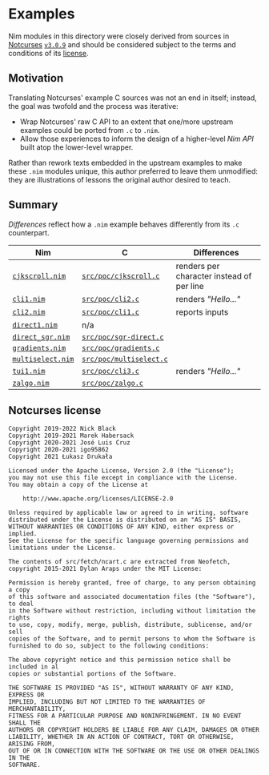 # Examples

Nim modules in this directory were closely derived from sources in [Notcurses](https://github.com/dankamongmen/notcurses#readme) [`v3.0.9`](https://github.com/dankamongmen/notcurses/tree/v3.0.9) and should be considered subject to the terms and conditions of its [license](https://github.com/dankamongmen/notcurses/blob/v3.0.9/COPYRIGHT).

## Motivation

Translating Notcurses' example C sources was not an end in itself; instead, the goal was twofold and the process was iterative:
* Wrap Notcurses' raw C API to an extent that one/more upstream examples could be ported from `.c` to `.nim`.
* Allow those experiences to inform the design of a higher-level *Nim API* built atop the lower-level wrapper.

Rather than rework texts embedded in the upstream examples to make these `.nim` modules unique, this author preferred to leave them unmodified: they are illustrations of lessons the original author desired to teach.

## Summary

*Differences* reflect how a `.nim` example behaves differently from its `.c` counterpart.

| Nim                                  | C                            | Differences                               |
| ------------------------------------ | ---------------------------- | ----------------------------------------- |
| [`cjkscroll.nim`](cjkscroll.nim)     | [`src/poc/cjkscroll.c`][1]   | renders per character instead of per line |
| [`cli1.nim`](cli1.nim)               | [`src/poc/cli2.c`][2]        | renders *"Hello..."*                      |
| [`cli2.nim`](cli2.nim)               | [`src/poc/cli1.c`][3]        | reports inputs                            |
| [`direct1.nim`](direct1.nim)         | n/a                          |                                           |
| [`direct_sgr.nim`](direct_sgr.nim)   | [`src/poc/sgr-direct.c`][4]  |                                           |
| [`gradients.nim`](gradients.nim)     | [`src/poc/gradients.c`][5]   |                                           |
| [`multiselect.nim`](multiselect.nim) | [`src/poc/multiselect.c`][6] |                                           |
| [`tui1.nim`](tui1.nim)               | [`src/poc/cli3.c`][7]        | renders *"Hello..."*                      |
| [`zalgo.nim`](zalgo.nim)             | [`src/poc/zalgo.c`][8]       |                                           |

[1]: https://github.com/dankamongmen/notcurses/blob/v3.0.9/src/poc/cjkscroll.c
[2]: https://github.com/dankamongmen/notcurses/blob/v3.0.9/src/poc/cli2.c
[3]: https://github.com/dankamongmen/notcurses/blob/v3.0.9/src/poc/cli1.c
[4]: https://github.com/dankamongmen/notcurses/blob/v3.0.9/src/poc/sgr-direct.c
[5]: https://github.com/dankamongmen/notcurses/blob/v3.0.9/src/poc/gradients.c
[6]: https://github.com/dankamongmen/notcurses/blob/v3.0.9/src/poc/multiselect.c
[7]: https://github.com/dankamongmen/notcurses/blob/v3.0.9/src/poc/cli3.c
[8]: https://github.com/dankamongmen/notcurses/blob/v3.0.9/src/poc/zalgo.c

## Notcurses license

```text
Copyright 2019-2022 Nick Black
Copyright 2019-2021 Marek Habersack
Copyright 2020-2021 José Luis Cruz
Copyright 2020-2021 igo95862
Copyright 2021 Łukasz Drukała

Licensed under the Apache License, Version 2.0 (the "License");
you may not use this file except in compliance with the License.
You may obtain a copy of the License at

    http://www.apache.org/licenses/LICENSE-2.0

Unless required by applicable law or agreed to in writing, software
distributed under the License is distributed on an "AS IS" BASIS,
WITHOUT WARRANTIES OR CONDITIONS OF ANY KIND, either express or implied.
See the License for the specific language governing permissions and
limitations under the License.

The contents of src/fetch/ncart.c are extracted from Neofetch,
copyright 2015-2021 Dylan Araps under the MIT License:

Permission is hereby granted, free of charge, to any person obtaining a copy
of this software and associated documentation files (the "Software"), to deal
in the Software without restriction, including without limitation the rights
to use, copy, modify, merge, publish, distribute, sublicense, and/or sell
copies of the Software, and to permit persons to whom the Software is
furnished to do so, subject to the following conditions:

The above copyright notice and this permission notice shall be included in al
copies or substantial portions of the Software.

THE SOFTWARE IS PROVIDED "AS IS", WITHOUT WARRANTY OF ANY KIND, EXPRESS OR
IMPLIED, INCLUDING BUT NOT LIMITED TO THE WARRANTIES OF MERCHANTABILITY,
FITNESS FOR A PARTICULAR PURPOSE AND NONINFRINGEMENT. IN NO EVENT SHALL THE
AUTHORS OR COPYRIGHT HOLDERS BE LIABLE FOR ANY CLAIM, DAMAGES OR OTHER
LIABILITY, WHETHER IN AN ACTION OF CONTRACT, TORT OR OTHERWISE, ARISING FROM,
OUT OF OR IN CONNECTION WITH THE SOFTWARE OR THE USE OR OTHER DEALINGS IN THE
SOFTWARE.
```
